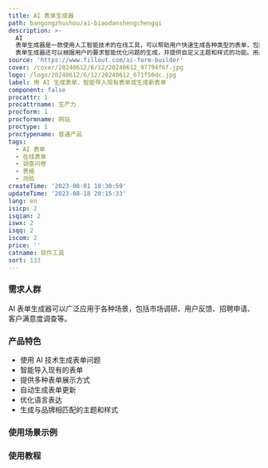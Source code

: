```yaml
---
title: AI 表单生成器
path: bangongzhushou/ai-biaodanshengchengqi
description: >-
  AI
  表单生成器是一款使用人工智能技术的在线工具，可以帮助用户快速生成各种类型的表单，包括调查问卷、表格和测验等。它提供了多种创建表单的方式，用户可以通过描述所需表单的内容，或者通过导入现有的表单进行修改。AI
  表单生成器还可以根据用户的要求智能优化问题的生成，并提供自定义主题和样式的功能。用户可以使用 AI 表单生成器来简化表单创建的过程，提高工作效率。
source: 'https://www.fillout.com/ai-form-builder'
cover: /cover/20240612/6/12/20240612_97794f6f.jpg
logo: /logo/20240612/6/12/20240612_671f50dc.jpg
label: 用 AI 生成表单，智能导入现有表单或生成新表单
component: false
procattr: 1
procattrname: 生产力
procform: 1
procformname: 网站
proctype: 1
proctypename: 普通产品
tags:
  - AI 表单
  - 在线表单
  - 调查问卷
  - 表格
  - 测验
createTime: '2023-08-01 10:30:59'
updateTime: '2023-08-18 20:15:33'
lang: en
isicp: 2
isqian: 2
iswx: 2
isqq: 2
iscom: 2
price: ''
catname: 软件工具
sort: 133
---
```




### 需求人群
AI 表单生成器可以广泛应用于各种场景，包括市场调研、用户反馈、招聘申请、客户满意度调查等。

### 产品特色
- 使用 AI 技术生成表单问题
- 智能导入现有的表单
- 提供多种表单展示方式
- 自动生成表单更新
- 优化语言表达
- 生成与品牌相匹配的主题和样式

### 使用场景示例


### 使用教程


  
